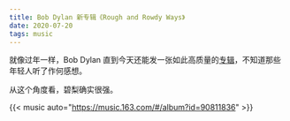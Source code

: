 ```yaml
---
title: Bob Dylan 新专辑《Rough and Rowdy Ways》
date: 2020-07-20
tags: music
---
```


就像过年一样，Bob Dylan 直到今天还能发一张如此高质量的[专辑](https://music.163.com/#/album?id=90811836)，不知道那些年轻人听了作何感想。

从这个角度看，碧梨确实很强。

{{< music auto="https://music.163.com/#/album?id=90811836" >}}